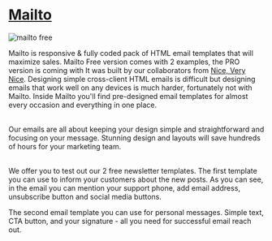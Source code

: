 # [Mailto](https://www.creative-tim.com/product/mailto-free)

![mailto free](https://s3.amazonaws.com/creativetim_bucket/products/141/original/opt_mailto_thumbnail.jpg)

Mailto is responsive & fully coded pack of HTML email templates that will maximize sales. Mailto Free version comes with 2 examples, the PRO version is coming with It was built by our collaborators from <a href="https://niceverynice.com/?ref=creativetim" target="_blank">Nice, Very Nice</a>. Designing simple cross-client HTML emails is difficult but designing emails that work well on any devices is much harder, fortunately not with Mailto. Inside Mailto you'll find pre-designed email templates for almost every occasion and everything in one place. <br><br>

Our emails are all about keeping your design simple and straightforward and focusing on your message. Stunning design and layouts will save hundreds of hours for your marketing team.<br><br>

We offer you to test out our 2 free newsletter templates. The first template you can use to inform your customers about the new posts. As you can see, in the email you can mention your support phone, add email address, unsubscribe button and social media buttons. <br>

The second email template you can use for personal messages. Simple text, CTA button, and your signature - all you need for successful email reach out.<br>

